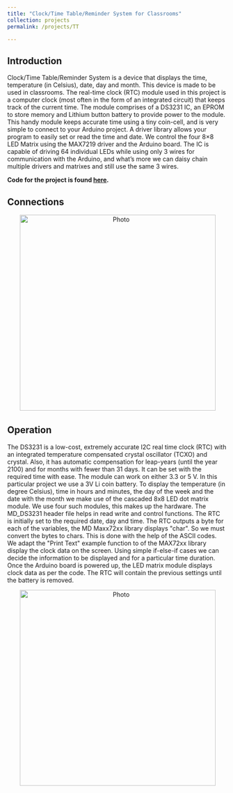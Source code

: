 ```yaml
---
title: "Clock/Time Table/Reminder System for Classrooms"
collection: projects
permalink: /projects/TT

---  
```


## Introduction

Clock/Time Table/Reminder System is a device that displays the time, temperature (in Celsius), date, day and month. This device is made to be used in classrooms.
The real-time clock (RTC) module used in this project is a computer clock (most often in the form of an integrated circuit) that keeps track of the current time. 
The module comprises of a DS3231 IC, an EPROM to store memory and Lithium button battery to provide power to the module. 
This handy module keeps accurate time using a tiny coin-cell, and is very simple to connect to your Arduino project. 
A driver library allows your program to easily set or read the time and date. We control the four 8×8 LED Matrix using the MAX7219 driver and the Arduino board. 
The IC is capable of driving 64 individual LEDs while using only 3 wires for communication with the Arduino, and what’s more we can daisy chain multiple 
drivers and matrixes and still use the same 3 wires.

**Code for the project is found [here](https://github.com/marjerie/LEDmatrix-timetable).**

## Connections

<p align="center">
  <img src="https://marjerie.github.io/files/TT_con.jpg?raw=true" alt="Photo" style="width: 450px;"/> 
</p>

## Operation

The DS3231 is a low-cost, extremely accurate I2C real time clock (RTC) with an integrated temperature compensated crystal oscillator (TCXO) and crystal. 
Also, it has automatic compensation for leap-years (until the year 2100) and for months with fewer than 31 days. It can be set with the required time with ease. 
The module can work on either 3.3 or 5 V. In this particular project we use a 3V Li coin battery. To display the temperature (in  degree Celsius), time in hours and minutes, 
the day of the week and the date with the month we make use of the cascaded 8x8 LED dot matrix module. We use four such modules, this makes up the hardware. 
The MD_DS3231 header file helps in read write and control functions. The RTC is initially set to the required date, day and time. 
The RTC outputs a byte for each of the variables, the MD Maxx72xx library displays "char". So we must convert the bytes to chars. 
This is done with the help of the ASCII codes. We adapt the "Print Text" example function to of the MAX72xx library display the clock data on the screen. 
Using simple if-else-if cases we can decide the information to be displayed and for a particular time duration. Once the Arduino board is powered up, 
the LED matrix module displays clock data as per the code. The RTC will contain the previous settings until the battery is removed.

<p align="center">
  <img src="https://marjerie.github.io/files/TT_werk.jpg?raw=true" alt="Photo" style="width: 450px;"/> 
</p>
